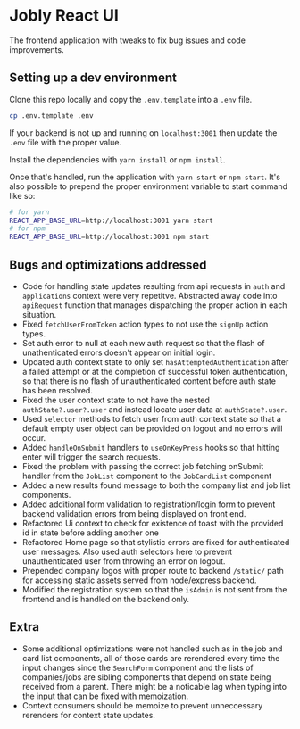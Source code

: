 # Jobly React UI

The frontend application with tweaks to fix bug issues and code improvements.

## Setting up a dev environment

Clone this repo locally and copy the `.env.template` into a `.env` file.

```bash
cp .env.template .env
```

If your backend is not up and running on `localhost:3001` then update the `.env` file with the proper value.

Install the dependencies with `yarn install` or `npm install`.

Once that's handled, run the application with `yarn start` or `npm start`. It's also possible to prepend the proper environment variable to start command like so:

```bash
# for yarn
REACT_APP_BASE_URL=http://localhost:3001 yarn start
# for npm
REACT_APP_BASE_URL=http://localhost:3001 npm start
```

## Bugs and optimizations addressed

- Code for handling state updates resulting from api requests in `auth` and `applications` context were very repetitve. Abstracted away code into `apiRequest` function that manages dispatching the proper action in each situation.
- Fixed `fetchUserFromToken` action types to not use the `signUp` action types.
- Set auth error to null at each new auth request so that the flash of unathenticated errors doesn't appear on initial login.
- Updated auth context state to only set `hasAttemptedAuthentication` after a failed attempt or at the completion of successful token authentication, so that there is no flash of unauthenticated content before auth state has been resolved.
- Fixed the user context state to not have the nested `authState?.user?.user` and instead locate user data at `authState?.user`.
- Used `selector` methods to fetch user from auth context state so that a default empty user object can be provided on logout and no errors will occur.
- Added `handleOnSubmit` handlers to `useOnKeyPress` hooks so that hitting enter will trigger the search requests.
- Fixed the problem with passing the correct job fetching onSubmit handler from the `JobList` component to the `JobCardList` component
- Added a new results found message to both the company list and job list components.
- Added additional form validation to registration/login form to prevent backend validation errors from being displayed on front end.
- Refactored Ui context to check for existence of toast with the provided id in state before adding another one
- Refactored Home page so that stylistic errors are fixed for authenticated user messages. Also used auth selectors here to prevent unauthenticated user from throwing an error on logout.
- Prepended company logos with proper route to backend `/static/` path for accessing static assets served from node/express backend.
- Modified the registration system so that the `isAdmin` is not sent from the frontend and is handled on the backend only.

## Extra

- Some additional optimizations were not handled such as in the job and card list components, all of those cards are rerendered every time the input changes since the `SearchForm` component and the lists of companies/jobs are sibling components that depend on state being received from a parent. There might be a noticable lag when typing into the input that can be fixed with memoization.
- Context consumers should be memoize to prevent unneccessary rerenders for context state updates.
